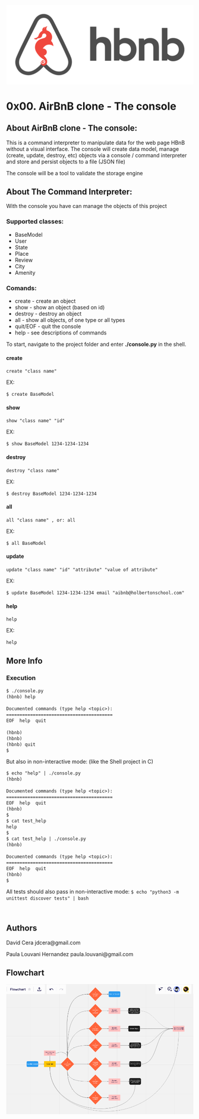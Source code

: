 <img src="hbnb.png" alt="">

<h1 class="gap">0x00. AirBnB clone - The console</h1>

<h2>About AirBnB clone - The console:</h2>
<p>This is a command interpreter to manipulate data for the web page HBnB without a visual interface. The console will create data model, manage (create, update, destroy, etc) objects via a console / command interpreter and store and persist objects to a file (JSON file)</p>
<p>The console will be a tool to validate the storage engine</p>

<h2>About The Command Interpreter:</h2>
<p>With the console you have can manage the objects of this project</p>


<h3>Supported classes:</h3>
<ul>
    <li>BaseModel</li>
    <li>User</li>
    <li>State</li>
    <li>Place</li>
    <li>Review</li>
    <li>City</li>
    <li>Amenity</li>
</ul>

<h3>Comands:</h3>
<ul>
    <li>create - create an object</li>
    <li>show - show an object (based on id)</li>
    <li>destroy - destroy an object</li>
    <li>all - show all objects, of one type or all types</li>
    <li>quit/EOF - quit the console</li>
    <li>help - see descriptions of commands</li>
</ul>

<p>To start, navigate to the project folder and enter <b>./console.py</b> in the shell.</p>
 <h4>create</h4>
    <pre><code>create "class name"</code></pre>
    <p>EX: </p><code>$ create BaseModel</code>
 <h4>show</h4>
    <pre><code>show "class name" "id"</code></pre>
    <p>EX: </p><code>$ show BaseModel 1234-1234-1234</code>
 <h4>destroy</h4>
    <pre><code>destroy "class name"</code></pre>
    <p>EX: </p><code>$ destroy BaseModel 1234-1234-1234</code>
 <h4>all</h4>
    <pre><code>all "class name" , or: all</code></pre>
    <p>EX: </p> <code>$ all BaseModel</code>
 <h4>update</h4>
    <pre><code>update "class name" "id" "attribute" "value of attribute"</code></pre>
    <p>EX: </p> <code>$ update BaseModel 1234-1234-1234 email "aibnb@holbertonschool.com"</code>
 <h4>help</h4>
    <pre><code>help</code></pre>
    <p>EX: </p> <code>help</code>

<h2>More Info</h2>

<h3>Execution</h3>

<pre><code>$ ./console.py
(hbnb) help

Documented commands (type help &lt;topic&gt;):
========================================
EOF  help  quit

(hbnb)
(hbnb)
(hbnb) quit
$
</code></pre>

<p>But also in non-interactive mode: (like the Shell project in C)</p>

<pre><code>$ echo "help" | ./console.py
(hbnb)

Documented commands (type help &lt;topic&gt;):
========================================
EOF  help  quit
(hbnb)
$
$ cat test_help
help
$
$ cat test_help | ./console.py
(hbnb)

Documented commands (type help &lt;topic&gt;):
========================================
EOF  help  quit
(hbnb)
$
</code></pre>

<p>All tests should also pass in non-interactive mode: <code>$ echo "python3 -m unittest discover tests" | bash</code></p>

<p><img src="https://holbertonintranet.s3.amazonaws.com/uploads/medias/2018/6/815046647d23428a14ca.png?X-Amz-Algorithm=AWS4-HMAC-SHA256&amp;X-Amz-Credential=AKIARDDGGGOUWMNL5ANN%2F20210624%2Fus-east-1%2Fs3%2Faws4_request&amp;X-Amz-Date=20210624T143900Z&amp;X-Amz-Expires=86400&amp;X-Amz-SignedHeaders=host&amp;X-Amz-Signature=52ec2bc9931ff114669768867a3215d3b423e63ef7c16fce9f1b42b9d21a91dc" alt=""></p>

</div>
<h2>Authors</h2>
<p>David Cera jdcera@gmail.com</p>
<p>Paula Louvani Hernandez paula.louvani@gmail.com</p>

<h2>Flowchart</h2>

<img src="image.png" alt="">